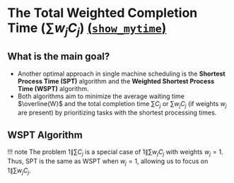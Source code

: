 # The Total Weighted Completion Time $\big(\sum w_j C_j\big)$ [(``show_mytime``)](../../../api-reference/in-job/i-job.md)

## What is the main goal?

- Another optimal approach in single machine scheduling is the **Shortest Process Time (SPT)** algorithm and the **Weighted Shortest Process Time (WSPT)** algorithm.
- Both algorithms aim to minimize the average waiting time $\overline{W}$ and the total completion time $\sum C_j$ or $\sum w_j C_j$ (if weights $w_j$ are present) by prioritizing tasks with the shortest processing times.

## WSPT Algorithm

!!! note
    The problem $1\| \sum C_j$ is a special case of $1\| \sum w_j C_j$ with weights $w_j = 1$. Thus, SPT is the same as WSPT when $w_j = 1$, allowing us to focus on $1\| \sum w_j C_j$.